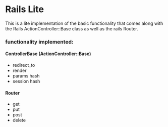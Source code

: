 Rails Lite
==========

This is a lite implementation of the basic functionality that comes along with the Rails ActionController::Base class
as well as the rails Router.

### functionality implemented:

#### ControllerBase (ActionController::Base)

<ul>
  <li> redirect_to </li>
  <li> render </li>
  <li> params hash </li>
  <li> session hash </li>
</ul>

#### Router

<ul>
  <li> get </li>
  <li> put </li>
  <li> post </li>
  <li> delete </li>
</ul>


  
